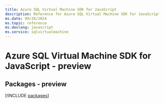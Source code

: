 ```yaml
---
title: Azure SQL Virtual Machine SDK for JavaScript
description: Reference for Azure SQL Virtual Machine SDK for JavaScript
ms.date: 09/26/2024
ms.topic: reference
ms.devlang: javascript
ms.service: sqlvirtualmachine
---
```

# Azure SQL Virtual Machine SDK for JavaScript - preview
## Packages - preview
[!INCLUDE [packages](sql-virtual-machine-index.md)]